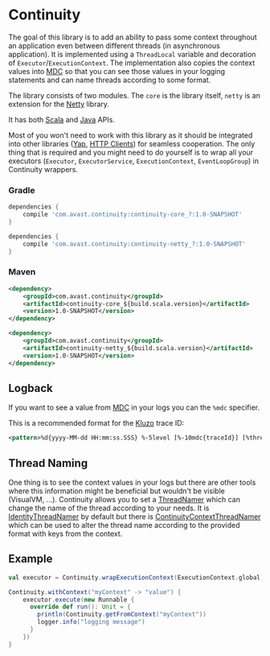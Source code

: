 # Continuity

The goal of this library is to add an ability to pass some context throughout an application even between different threads (in asynchronous application).
It is implemented using a `ThreadLocal` variable and decoration of `Executor`/`ExecutionContext`. The implementation also copies the context values
into [MDC](logback.qos.ch/manual/mdc.html) so that you can see those values in your logging statements and can name threads according to some format.

The library consists of two modules. The `core` is the library itself, `netty` is an extension for the [Netty](http://netty.io) library.

It has both [Scala](core-scala/src/main/scala/com/avast/continuity) and [Java](core/src/main/java/com/avast/continuity/javaapi) APIs.

Most of you won't need to work with this library as it should be integrated into other libraries ([Yap](https://git.int.avast.com/ff/yap), 
[HTTP Clients](https://git.int.avast.com/ff/clients)) for seamless cooperation. The only thing that is required and you might need to do
yourself is to wrap all your executors (`Executor`, `ExecutorService`, `ExecutionContext`, `EventLoopGroup`) in Continuity wrappers.

### Gradle
```groovy
dependencies {
    compile 'com.avast.continuity:continuity-core_?:1.0-SNAPSHOT'
}
```

```groovy
dependencies {
    compile 'com.avast.continuity:continuity-netty_?:1.0-SNAPSHOT'
}
```

### Maven
```xml
<dependency>
    <groupId>com.avast.continuity</groupId>
    <artifactId>continuity-core_${build.scala.version}</artifactId>
    <version>1.0-SNAPSHOT</version>
</dependency>
```

```xml
<dependency>
    <groupId>com.avast.continuity</groupId>
    <artifactId>continuity-netty_${build.scala.version}</artifactId>
    <version>1.0-SNAPSHOT</version>
</dependency>
```

## Logback
If you want to see a value from [MDC](logback.qos.ch/manual/mdc.html) in your logs you can the `%mdc` specifier.

This is a recommended format for the [Kluzo](https://git.int.avast.com/ff/kluzo) trace ID: 
```xml
<pattern>%d{yyyy-MM-dd HH:mm:ss.SSS} %-5level [%-10mdc{traceId}] [%thread] %-35logger{35}: %msg \(%file:%line\)%n%xThrowable{full}</pattern>
```

## Thread Naming
One thing is to see the context values in your logs but there are other tools where this information might be beneficial but wouldn't be visible (VisualVM, ...).
Continuity allows you to set a [ThreadNamer](core-scala/src/main/scala/com/avast/continuity/ThreadNamer.scala) which can change the name of the thread
according to your needs. It is [IdentityThreadNamer](core-scala/src/main/scala/com/avast/continuity/IdentityThreadNamer.scala) by default but there is
[ContinuityContextThreadNamer](core-scala/src/main/scala/com/avast/continuity/ContinuityContextThreadNamer.scala) which can be used to alter the thread name according 
to the provided format with keys from the context.

## Example
```scala
val executor = Continuity.wrapExecutionContext(ExecutionContext.global)

Continuity.withContext("myContext" -> "value") {
    executor.execute(new Runnable {
      override def run(): Unit = {
        println(Continuity.getFromContext("myContext"))
        logger.info("logging message")
      }
    })
}
```
